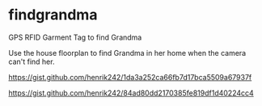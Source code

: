 # findgrandma
GPS RFID Garment Tag to find Grandma

Use the house floorplan to find Grandma in her home when the camera can't find her.

https://gist.github.com/henrik242/1da3a252ca66fb7d17bca5509a67937f

https://gist.github.com/henrik242/84ad80dd2170385fe819df1d40224cc4
